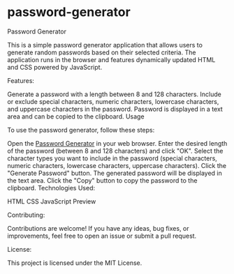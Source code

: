 # password-generator

Password Generator

This is a simple password generator application that allows users to generate random passwords based on their selected criteria. The application runs in the browser and features dynamically updated HTML and CSS powered by JavaScript.

Features: 

Generate a password with a length between 8 and 128 characters.
Include or exclude special characters, numeric characters, lowercase characters, and uppercase characters in the password.
Password is displayed in a text area and can be copied to the clipboard.
Usage

To use the password generator, follow these steps:

Open the [Password Generator](https://zutaree.github.io/password-generator/) in your web browser.
Enter the desired length of the password (between 8 and 128 characters) and click "OK".
Select the character types you want to include in the password (special characters, numeric characters, lowercase characters, uppercase characters).
Click the "Generate Password" button.
The generated password will be displayed in the text area. Click the "Copy" button to copy the password to the clipboard.
Technologies Used:

HTML
CSS
JavaScript
Preview

Contributing:

Contributions are welcome! If you have any ideas, bug fixes, or improvements, feel free to open an issue or submit a pull request.

License:

This project is licensed under the MIT License.